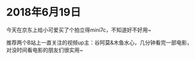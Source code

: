 # 2018年6月19日
今天在京东上给小可爱买了个拍立得mini7c，不知道好不好用~

推荐两个B站上一直关注的视频up主：谷阿莫&木鱼水心，几分钟看完一部电影，对没时间看电影的朋友们很实用~

